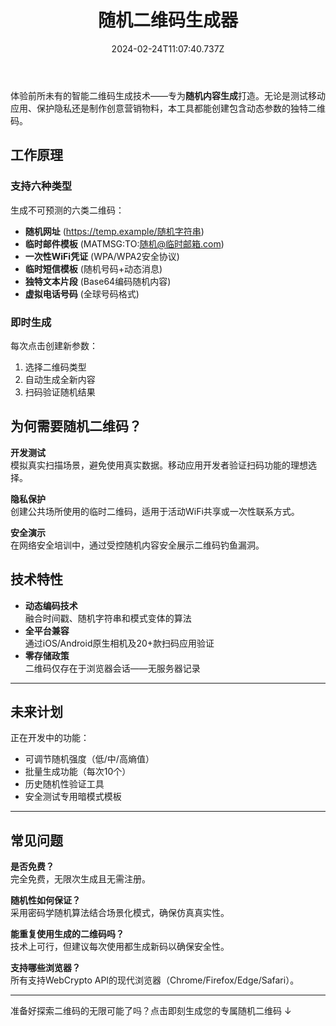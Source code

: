 ﻿---
title: 随机二维码生成器
description: 动态生成包含随机内容的二维码，支持URL、短信、WiFi等多种类型。无需安装，直接在浏览器中创建一次性加密二维码。
date: '2024-02-24T11:07:40.737Z'
---

体验前所未有的智能二维码生成技术——专为**随机内容生成**打造。无论是测试移动应用、保护隐私还是制作创意营销物料，本工具都能创建包含动态参数的独特二维码。

## 工作原理

### 支持六种类型
生成不可预测的六类二维码：
- **随机网址** (https://temp.example/随机字符串)
- **临时邮件模板** (MATMSG:TO:随机@临时邮箱.com)
- **一次性WiFi凭证** (WPA/WPA2安全协议)
- **临时短信模板** (随机号码+动态消息)
- **独特文本片段** (Base64编码随机内容)
- **虚拟电话号码** (全球号码格式)

### 即时生成
每次点击创建新参数：
1. 选择二维码类型
2. 自动生成全新内容
3. 扫码验证随机结果

## 为何需要随机二维码？

**开发测试**  
模拟真实扫描场景，避免使用真实数据。移动应用开发者验证扫码功能的理想选择。

**隐私保护**  
创建公共场所使用的临时二维码，适用于活动WiFi共享或一次性联系方式。

**安全演示**  
在网络安全培训中，通过受控随机内容安全展示二维码钓鱼漏洞。

## 技术特性

- **动态编码技术**  
融合时间戳、随机字符串和模式变体的算法
- **全平台兼容**  
通过iOS/Android原生相机及20+款扫码应用验证
- **零存储政策**  
二维码仅存在于浏览器会话——无服务器记录

---

## 未来计划

正在开发中的功能：
- 可调节随机强度（低/中/高熵值）
- 批量生成功能（每次10个）
- 历史随机性验证工具
- 安全测试专用暗模式模板

---

## 常见问题

**是否免费？**  
完全免费，无限次生成且无需注册。

**随机性如何保证？**  
采用密码学随机算法结合场景化模式，确保仿真真实性。

**能重复使用生成的二维码吗？**  
技术上可行，但建议每次使用都生成新码以确保安全性。

**支持哪些浏览器？**  
所有支持WebCrypto API的现代浏览器（Chrome/Firefox/Edge/Safari）。

---

准备好探索二维码的无限可能了吗？点击即刻生成您的专属随机二维码 ↓
